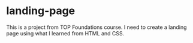 # landing-page
This is a project from TOP Foundations course. I need to create a landing page using what I learned from HTML and CSS.
